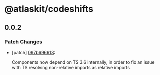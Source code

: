 # @atlaskit/codeshifts

## 0.0.2
### Patch Changes

- [patch] [097b696613](https://bitbucket.org/atlassian/atlaskit-mk-2/commits/097b696613):

  Components now depend on TS 3.6 internally, in order to fix an issue with TS resolving non-relative imports as  relative imports
